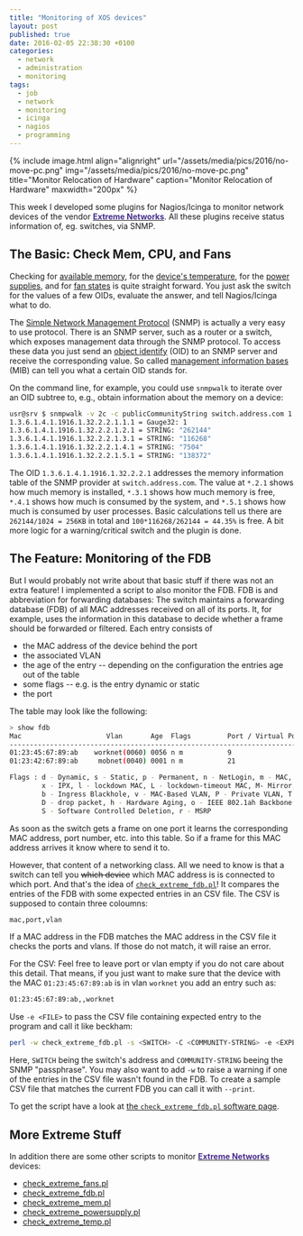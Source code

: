 ```yaml
---
title: "Monitoring of XOS devices"
layout: post
published: true
date: 2016-02-05 22:38:30 +0100
categories:
  - network
  - administration
  - monitoring
tags:
  - job
  - network
  - monitoring
  - icinga
  - nagios
  - programming
---
```


{% include image.html align="alignright" url="/assets/media/pics/2016/no-move-pc.png" img="/assets/media/pics/2016/no-move-pc.png" title="Monitor Relocation of Hardware" caption="Monitor Relocation of Hardware" maxwidth="200px" %}

This week I developed some plugins for Nagios/Icinga to monitor network devices of the vendor [**<span style="color:#472E8D">Extreme Networks</span>**](http://www.extremenetworks.com/). All these plugins receive status information of, eg. switches, via SNMP.

## The Basic: Check Mem, CPU, and Fans

Checking for [available memory](/software/nagios/check_extreme_mem-pl/), for the [device's temperature](/software/nagios/check_extreme_temp-pl/), for the [power supplies](/software/nagios/check_extreme_powersupply-pl/), and for [fan states](/software/nagios/check_extreme_fans-pl/) is quite straight forward. You just ask the switch for the values of a few OIDs, evaluate the answer, and tell Nagios/Icinga what to do.

The [Simple Network Management Protocol](https://en.wikipedia.org/wiki/Simple_Network_Management_Protocol) (SNMP) is actually a very easy to use protocol. There is an SNMP server, such as a router or a switch, which exposes management data through the SNMP protocol. To access these data you just send an [object identify](https://en.wikipedia.org/wiki/Object_identifier) (OID) to an SNMP server and receive the corresponding value. So called [management information bases](https://en.wikipedia.org/wiki/Management_information_base) (MIB) can tell you what a certain OID stands for.

On the command line, for example, you could use `snmpwalk` to iterate over an OID subtree to, e.g., obtain information about the memory on a device:

~~~~~~bash
usr@srv $ snmpwalk -v 2c -c publicCommunityString switch.address.com 1.3.6.1.4.1.1916.1.32.2.2.1
1.3.6.1.4.1.1916.1.32.2.2.1.1.1 = Gauge32: 1
1.3.6.1.4.1.1916.1.32.2.2.1.2.1 = STRING: "262144"
1.3.6.1.4.1.1916.1.32.2.2.1.3.1 = STRING: "116268"
1.3.6.1.4.1.1916.1.32.2.2.1.4.1 = STRING: "7504"
1.3.6.1.4.1.1916.1.32.2.2.1.5.1 = STRING: "138372"
~~~~~~

The OID `1.3.6.1.4.1.1916.1.32.2.2.1` addresses the memory information table of the SNMP provider at `switch.address.com`.
The value at `*.2.1` shows how much memory is installed, `*.3.1` shows how much memory is free, `*.4.1` shows how much is consumed by the system, and `*.5.1` shows how much is consumed by user processes. Basic calculations tell us there are `262144/1024 = 256KB` in total and `100*116268/262144 = 44.35%` is free.
A bit more logic for a warning/critical switch and the plugin is done.

## The Feature: Monitoring of the FDB

But I would probably not write about that basic stuff if there was not an extra feature!
I implemented a script to also monitor the FDB.
FDB is and abbreviation for forwarding databases: The switch maintains a forwarding database (FDB) of all MAC addresses received on all of its ports. It, for example, uses the information in this database to decide whether a frame should be forwarded or filtered. Each entry consists of

* the MAC address of the device behind the port
* the associated VLAN
* the age of the entry -- depending on the configuration the entries age out of the table
* some flags -- e.g. is the entry dynamic or static
* the port

The table may look like the following:

~~~~~~bash
> show fdb
Mac                     Vlan       Age  Flags         Port / Virtual Port List
------------------------------------------------------------------------------
01:23:45:67:89:ab    worknet(0060) 0056 n m           9
01:23:42:67:89:ab     mobnet(0040) 0001 n m           21

Flags : d - Dynamic, s - Static, p - Permanent, n - NetLogin, m - MAC, i - IP,
        x - IPX, l - lockdown MAC, L - lockdown-timeout MAC, M- Mirror, B - Egress Blackhole,
        b - Ingress Blackhole, v - MAC-Based VLAN, P - Private VLAN, T - VLAN translation,
        D - drop packet, h - Hardware Aging, o - IEEE 802.1ah Backbone MAC,
        S - Software Controlled Deletion, r - MSRP
~~~~~~

As soon as the switch gets a frame on one port it learns the corresponding MAC address, port number, etc. into this table. So if a frame for this MAC address arrives it know where to send it to.

However, that content of a networking class.
All we need to know is that a switch can tell you <s>which device</s> which MAC address is is connected to which port.
And that's the idea of [`check_extreme_fdb.pl`](/software/nagios/check_extreme_fdb-pl/)! It compares the entries of the FDB with some expected entries in an CSV file. The CSV is supposed to contain three coloumns:

~~~~~~bash
mac,port,vlan
~~~~~~

If a MAC address in the FDB matches the MAC address in the CSV file it checks the ports and vlans.
If those do not match, it will raise an error.

For the CSV: Feel free to leave port or vlan empty if you do not care about this detail.
That means, if you just want to make sure that the device with the MAC `01:23:45:67:89:ab` is in vlan `worknet` you add an entry such as:

~~~~~~bash
01:23:45:67:89:ab,,worknet
~~~~~~

Use `-e <FILE>` to pass the CSV file containing expected entry to the program and call it like beckham:

~~~~~~bash
perl -w check_extreme_fdb.pl -s <SWITCH> -C <COMMUNITY-STRING> -e <EXPECTED>
~~~~~~

Here, `SWITCH` being the switch's address and `COMMUNITY-STRING` beeing the SNMP "passphrase". You may also want to add `-w` to raise a warning if one of the entries in the CSV file wasn't found in the FDB. To create a sample CSV file that matches the current FDB you can call it with `--print`.

To get the script have a look at [the `check_extreme_fdb.pl` software page](/software/nagios/check_extreme_fdb-pl/).


## More Extreme Stuff

In addition there are some other scripts to monitor [**<span style="color:#472E8D">Extreme Networks</span>**](http://www.extremenetworks.com/) devices:

* [check_extreme_fans.pl](/software/nagios/check_extreme_fans-pl/)
* [check_extreme_fdb.pl](/software/nagios/check_extreme_fdb-pl/)
* [check_extreme_mem.pl](/software/nagios/check_extreme_mem-pl/)
* [check_extreme_powersupply.pl](/software/nagios/check_extreme_powersupply-pl/)
* [check_extreme_temp.pl](/software/nagios/check_extreme_temp-pl/)
